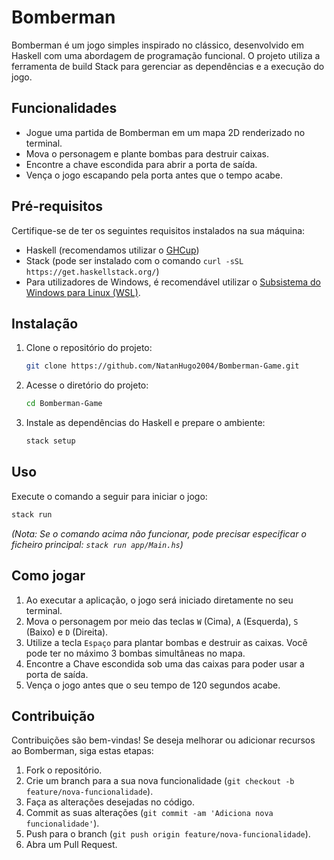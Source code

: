 # Bomberman

Bomberman é um jogo simples inspirado no clássico, desenvolvido em Haskell com uma abordagem de programação funcional. O projeto utiliza a ferramenta de build Stack para gerenciar as dependências e a execução do jogo.

## Funcionalidades

* Jogue uma partida de Bomberman em um mapa 2D renderizado no terminal.
* Mova o personagem e plante bombas para destruir caixas.
* Encontre a chave escondida para abrir a porta de saída.
* Vença o jogo escapando pela porta antes que o tempo acabe.

## Pré-requisitos

Certifique-se de ter os seguintes requisitos instalados na sua máquina:

* Haskell (recomendamos utilizar o [GHCup](https://www.haskell.org/ghcup/install/))
* Stack (pode ser instalado com o comando `curl -sSL https://get.haskellstack.org/`)
* Para utilizadores de Windows, é recomendável utilizar o [Subsistema do Windows para Linux (WSL)](https://learn.microsoft.com/pt-br/windows/wsl/install).

## Instalação

1.  Clone o repositório do projeto:
    ```bash
    git clone https://github.com/NatanHugo2004/Bomberman-Game.git
    ```
2.  Acesse o diretório do projeto:
    ```bash
    cd Bomberman-Game
    ```
3.  Instale as dependências do Haskell e prepare o ambiente:
    ```bash
    stack setup
    ```

## Uso

Execute o comando a seguir para iniciar o jogo:
```bash
stack run
```
*(Nota: Se o comando acima não funcionar, pode precisar especificar o ficheiro principal: `stack run app/Main.hs`)*

## Como jogar

1.  Ao executar a aplicação, o jogo será iniciado diretamente no seu terminal.
2.  Mova o personagem por meio das teclas `W` (Cima), `A` (Esquerda), `S` (Baixo) e `D` (Direita).
3.  Utilize a tecla `Espaço` para plantar bombas e destruir as caixas. Você pode ter no máximo 3 bombas simultâneas no mapa.
4.  Encontre a Chave escondida sob uma das caixas para poder usar a porta de saída.
5.  Vença o jogo antes que o seu tempo de 120 segundos acabe.


## Contribuição

Contribuições são bem-vindas! Se deseja melhorar ou adicionar recursos ao Bomberman, siga estas etapas:

1.  Fork o repositório.
2.  Crie um branch para a sua nova funcionalidade (`git checkout -b feature/nova-funcionalidade`).
3.  Faça as alterações desejadas no código.
4.  Commit as suas alterações (`git commit -am 'Adiciona nova funcionalidade'`).
5.  Push para o branch (`git push origin feature/nova-funcionalidade`).
6.  Abra um Pull Request.
